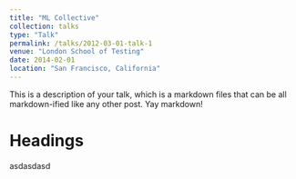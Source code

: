 ```yaml
---
title: "ML Collective"
collection: talks
type: "Talk"
permalink: /talks/2012-03-01-talk-1
venue: "London School of Testing"
date: 2014-02-01
location: "San Francisco, California"
---
```


This is a description of your talk, which is a markdown files that can be all markdown-ified like any other post. Yay markdown!

Headings
======
asdasdasd 
